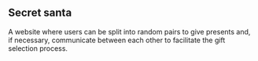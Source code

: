 ## Secret santa
A website where users can be split into random pairs to give presents and, if necessary, communicate between each other to facilitate the gift selection process.
